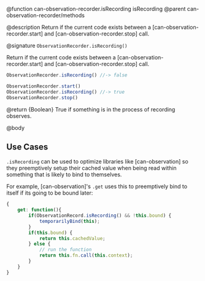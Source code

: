 @function can-observation-recorder.isRecording isRecording
@parent can-observation-recorder/methods

@description Return if the current code exists between a [can-observation-recorder.start]
and [can-observation-recorder.stop] call.

@signature `ObservationRecorder.isRecording()`

Return if the current code exists between a [can-observation-recorder.start]
and [can-observation-recorder.stop] call.

```js
ObservationRecorder.isRecording() //-> false

ObservationRecorder.start()
ObservationRecorder.isRecording() //-> true
ObservationRecorder.stop()
```

@return {Boolean} True if something is in the process of recording observes.


@body

## Use Cases

`.isRecording` can be used to optimize libraries like [can-observation] so they preemptively
setup their cached value when being read within something that is likely to bind to themselves.

For example, [can-observation]'s `.get` uses this to preemptively bind to itself if its going to be bound later:

```js
{
	get: function(){
	    if(ObservationRecord.isRecording() && !this.bound) {
	        temporarilyBind(this);
	    }
	    if(this.bound) {
	        return this.cachedValue;
	    } else {
	        // run the function
	        return this.fn.call(this.context);
	    }
	}
}
```
